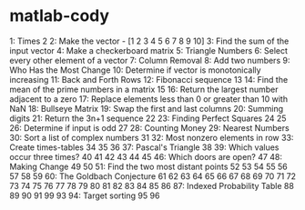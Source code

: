 # matlab-cody
 1: Times 2
 2: Make the vector - [1 2 3 4 5 6 7 8 9 10]
 3: Find the sum of the input vector
 4: Make a checkerboard matrix
 5: Triangle Numbers
 6: Select every other element of a vector
 7: Column Removal
 8: Add two numbers
 9: Who Has the Most Change
 10: Determine if vector is monotonically increasing
 11: Back and Forth Rows
 12: Fibonacci sequence
 13
 14: Find the mean of the prime numbers in a matrix
 15
 16: Return the largest number adjacent to a zero
 17: Replace elements less than 0 or greater than 10 with NaN
 18: Bullseye Matrix
 19: Swap the first and last columns
 20: Summing digits
 21: Return the 3n+1 sequence
 22
 23: Finding Perfect Squares
 24
 25
 26: Determine if input is odd
 27
 28: Counting Money
 29: Nearest Numbers
 30: Sort a list of complex numbers
 31
 32: Most nonzero elements in row
 33: Create times-tables
 34
 35
 36
 37: Pascal's Triangle
 38
 39: Which values occur three times?
 40
 41
 42
 43
 44
 45
 46: Which doors are open?
 47
 48: Making Change
 49
 50
 51: Find the two most distant points
 52
 53
 54
 55
 56
 57
 58
 59
 60: The Goldbach Conjecture
 61
 62
 63
 64
 65
 66
 67
 68
 69
 70
 71
 72
 73
 74
 75
 76
 77
 78
 79
 80
 81
 82
 83
 84
 85
 86
 87: Indexed Probability Table
 88
 89
 90
 91
 99
 93
 94: Target sorting
 95
 96
